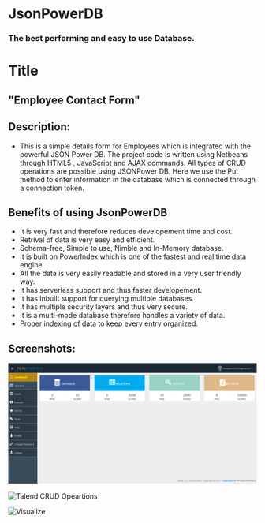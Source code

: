 # JsonPowerDB 
### The best performing and easy to use Database.

# Title
## "Employee Contact Form" 

## Description:

- This is a simple details form for Employees which is integrated with the powerful JSON Power DB. The project code is written using Netbeans through HTML5 , JavaScript and AJAX commands. All types of CRUD operations are possible using JSONPower DB. Here we use the Put method to enter information in the database which is connected through a connection token. 

## Benefits of using JsonPowerDB

- It is very fast and therefore reduces developement time and cost.
- Retrival of data is very easy and efficient.
- Schema-free, Simple to use, Nimble and In-Memory database.
- It is built on PowerIndex which is one of the fastest and real time data engine.
- All the data is very easily readable and stored in a very user friendly way.
- It has serverless support and thus faster developement.
- It has inbuilt support for querying multiple databases.
- It has multiple security layers and thus very secure.
- It is a multi-mode database therefore handles a variety of data.
- Proper indexing of data to keep every entry organized.

## Screenshots:

![Dashboard](https://github.com/Galvan7/My-Netbeans-Project/blob/master/Screenshots/Dashboard.png)

![Talend CRUD Opeartions](https://github.com/BeAgarwal/JsonPowerDB/blob/master/Assets/Screenshots/CRUD.PNG)

![Visualize](https://github.com/BeAgarwal/JsonPowerDB/blob/master/Assets/Screenshots/db.PNG)
